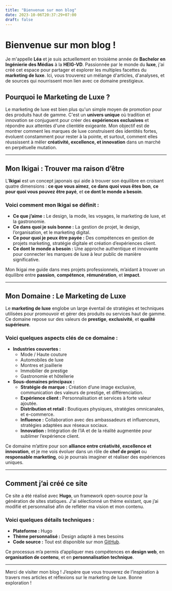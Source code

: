 ```yaml
---
title: "Bienvenue sur mon blog"
date: 2023-10-06T20:37:29+07:00
draft: false
---
```


# Bienvenue sur mon blog !

Je m'appelle **Léa** et je suis actuellement en troisième année de **Bachelor en Ingénierie des Médias** à la **HEIG-VD**. Passionnée par le monde du **luxe**, j'ai créé cet espace pour partager et explorer les multiples facettes du **marketing de luxe**. Ici, vous trouverez un mélange d'articles, d'analyses, et de sources qui nourrissent mon lien avec ce domaine prestigieux.

## Pourquoi le Marketing de Luxe ?

Le marketing de luxe est bien plus qu'un simple moyen de promotion pour des produits haut de gamme. C'est un **univers unique** où tradition et innovation se conjuguent pour créer des **expériences exclusives** et répondre aux attentes d'une clientèle exigeante. Mon objectif est de montrer comment les marques de luxe construisent des identités fortes, évoluent constamment pour rester à la pointe, et surtout, comment elles réussissent à mêler **créativité, excellence, et innovation** dans un marché en perpétuelle mutation.

---

## Mon Ikigai : Trouver ma raison d’être

L’**Ikigai** est un concept japonais qui aide à trouver son équilibre en croisant quatre dimensions : **ce que vous aimez**, **ce dans quoi vous êtes bon**, **ce pour quoi vous pouvez être payé**, et **ce dont le monde a besoin**.

### Voici comment mon Ikigai se définit :
- **Ce que j’aime :** Le design, la mode, les voyages, le marketing de luxe, et la gastronomie.
- **Ce dans quoi je suis bonne :** La gestion de projet, le design, l’organisation, et le marketing digital.
- **Ce pour quoi je peux être payée :** Des compétences en gestion de projets marketing, stratégie digitale et création d’expériences client.
- **Ce dont le monde a besoin :** Une approche authentique et innovante pour connecter les marques de luxe à leur public de manière significative.

Mon Ikigai me guide dans mes projets professionnels, m’aidant à trouver un équilibre entre **passion**, **compétence**, **rémunération**, et **impact**.

---

## Mon Domaine : Le Marketing de Luxe

Le **marketing de luxe** englobe un large éventail de stratégies et techniques utilisées pour promouvoir et gérer des produits ou services haut de gamme. Ce domaine repose sur des valeurs de **prestige**, **exclusivité**, et **qualité supérieure**.

### Voici quelques aspects clés de ce domaine :
- **Industries couvertes :**
  - Mode / Haute couture
  - Automobiles de luxe
  - Montres et joaillerie
  - Immobilier de prestige
  - Gastronomie et hôtellerie
- **Sous-domaines principaux :**
  - **Stratégie de marque :** Création d’une image exclusive, communication des valeurs de prestige, et différenciation.
  - **Expérience client :** Personnalisation et services à forte valeur ajoutée.
  - **Distribution et retail :** Boutiques physiques, stratégies omnicanales, et e-commerce.
  - **Influence :** Collaboration avec des ambassadeurs et influenceurs, stratégies adaptées aux réseaux sociaux.
  - **Innovation :** Intégration de l’IA et de la réalité augmentée pour sublimer l’expérience client.

Ce domaine m’attire pour son **alliance entre créativité, excellence et innovation**, et je me vois évoluer dans un rôle de **chef de projet** ou **responsable marketing**, où je pourrais imaginer et réaliser des expériences uniques.

---

## Comment j’ai créé ce site

Ce site a été réalisé avec **Hugo**, un framework open-source pour la génération de sites statiques. J'ai sélectionné un thème existant, que j’ai modifié et personnalisé afin de refléter ma vision et mon contenu.

### Voici quelques détails techniques :
- **Plateforme :** Hugo
- **Thème personnalisé :** Design adapté à mes besoins
- **Code source :** Tout est disponible sur mon [GitHub](https://github.com/macalusolea/labveiltech).

Ce processus m’a permis d’appliquer mes compétences en **design web**, en **organisation de contenu**, et en **personnalisation technique**.

---

Merci de visiter mon blog ! J’espère que vous trouverez de l’inspiration à travers mes articles et réflexions sur le marketing de luxe. Bonne exploration !
